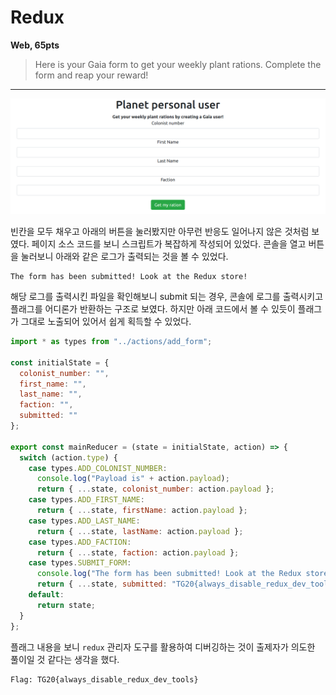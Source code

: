 # Redux
**Web, 65pts**
> Here is your Gaia form to get your weekly plant rations. Complete the form and reap your reward!

--------------------------------------------------------------------------------

![Main](main.png)

빈칸을 모두 채우고 아래의 버튼을 눌러봤지만 아무런 반응도 일어나지 않은 것처럼 보였다. 페이지 소스 코드를 보니 스크립트가 복잡하게 작성되어 있었다. 콘솔을 열고 버튼을 눌러보니 아래와 같은 로그가 출력되는 것을 볼 수 있었다.

```
The form has been submitted! Look at the Redux store!
```

해당 로그를 출력시킨 파일을 확인해보니 submit 되는 경우, 콘솔에 로그를 출력시키고 플래그를 어디론가 반환하는 구조로 보였다. 하지만 아래 코드에서 볼 수 있듯이 플래그가 그대로 노출되어 있어서 쉽게 획득할 수 있었다.

```js
import * as types from "../actions/add_form";

const initialState = {
  colonist_number: "",
  first_name: "",
  last_name: "",
  faction: "",
  submitted: ""
};

export const mainReducer = (state = initialState, action) => {
  switch (action.type) {
    case types.ADD_COLONIST_NUMBER:
      console.log("Payload is" + action.payload);
      return { ...state, colonist_number: action.payload };
    case types.ADD_FIRST_NAME:
      return { ...state, firstName: action.payload };
    case types.ADD_LAST_NAME:
      return { ...state, lastName: action.payload };
    case types.ADD_FACTION:
      return { ...state, faction: action.payload };
    case types.SUBMIT_FORM:
      console.log("The form has been submitted! Look at the Redux store!");
      return { ...state, submitted: "TG20{always_disable_redux_dev_tools}" };
    default:
      return state;
  }
};
```

플래그 내용을 보니 `redux` 관리자 도구를 활용하여 디버깅하는 것이 출제자가 의도한 풀이일 것 같다는 생각을 했다.

```
Flag: TG20{always_disable_redux_dev_tools}
```